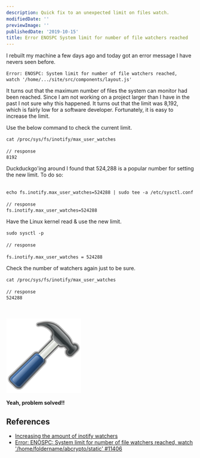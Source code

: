 ```yaml
---
description: Quick fix to an unexpected limit on files watch.
modifiedDate: ''
previewImage: ''
publishedDate: '2019-10-15'
title: Error ENOSPC System limit for number of file watchers reached
---
```


I rebuilt my machine a few days ago and today got an error message I have nevers seen before.

```console
Error: ENOSPC: System limit for number of file watchers reached, 
watch '/home/.../site/src/components/layout.js'
```

It turns out that the maximum number of files the system can monitor had been reached. Since I am not working on a project larger than I have in the past I not sure why this happened. It turns out that the limit was 8,192, which is fairly low for a software developer. Fortunately, it is easy to increase the limit.

Use the below command to check the current limit.

```console
cat /proc/sys/fs/inotify/max_user_watches

// response
8192

```

Duckduckgo'ing around I found that 524,288 is a popular number for setting the new limit. To do so:

```console

echo fs.inotify.max_user_watches=524288 | sudo tee -a /etc/sysctl.conf

// response
fs.inotify.max_user_watches=524288

```

Have the Linux kernel read & use the new limit.

```console
sudo sysctl -p

// response

fs.inotify.max_user_watches = 524288
```

Check the number of watchers again just to be sure.

```console
cat /proc/sys/fs/inotify/max_user_watches

// response
524288

```

<br />
<br />

<img src='../../assets/hammer.svg' width=200>


**Yeah, problem solved!!**



## References

- [Increasing the amount of inotify watchers](https://github.com/guard/listen/wiki/Increasing-the-amount-of-inotify-watchers#the-technical-details)
- [Error: ENOSPC: System limit for number of file watchers reached, watch '/home/foldername/abcrypto/static' #11406](https://github.com/gatsbyjs/gatsby/issues/11406)



